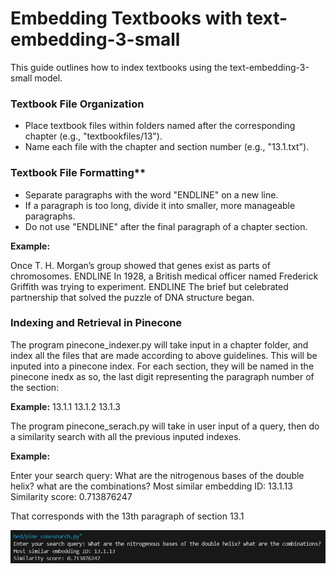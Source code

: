 # Embedding Textbooks with text-embedding-3-small

This guide outlines how to index textbooks using the text-embedding-3-small model.

### Textbook File Organization

- Place textbook files within folders named after the corresponding chapter (e.g., "textbookfiles/13").
- Name each file with the chapter and section number (e.g., "13.1.txt").

### Textbook File Formatting\*\*

- Separate paragraphs with the word "ENDLINE" on a new line.
- If a paragraph is too long, divide it into smaller, more manageable paragraphs.
- Do not use "ENDLINE" after the final paragraph of a chapter section.

**Example:**

Once T. H. Morgan’s group showed that genes exist as parts of chromosomes. ENDLINE
In 1928, a British medical officer named Frederick Griffith was trying to experiment. ENDLINE
The brief but celebrated partnership that solved the puzzle of DNA structure began.

### Indexing and Retrieval in Pinecone

The program pinecone_indexer.py will take input in a chapter folder, and index all the files that are made according to above guidelines. This will be inputed into
a pinecone index. For each section, they will be named in the pinecone inedx as so, the last digit representing the paragraph number of the section:

**Example:**
13.1.1
13.1.2
13.1.3

The program pinecone_serach.py will take in user input of a query, then do a similarity search with all the previous inputed indexes.

**Example:**

Enter your search query: What are the nitrogenous bases of the double helix? what are the combinations?
Most similar embedding ID: 13.1.13
Similarity score: 0.713876247

That corresponds with the 13th paragraph of section 13.1

![alt text](https://github.com/sroshc/embedding-textbook/blob/main/similarity_example.png?raw=true)
